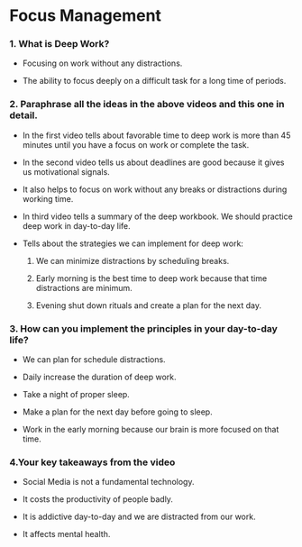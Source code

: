 # Focus Management

### [](#1-what-is-deep-work)1. What is Deep Work?

-   Focusing on work without any distractions.
    
-   The ability to focus deeply on a difficult task for a long time of periods.
    

### [](#2-paraphrase-all-the-ideas-in-the-above-videos-and-this-one-in-detail)2. Paraphrase all the ideas in the above videos and this one **in detail**.

-   In the first video tells about favorable time to deep work is more than 45 minutes until you have a focus on work or complete the task.
    
-   In the second video tells us about deadlines are good because it gives us motivational signals.
    
-   It also helps to focus on work without any breaks or distractions during working time.
    
-   In third video tells a summary of the deep workbook. We should practice deep work in day-to-day life.
    
-   Tells about the strategies we can implement for deep work:
    
    1.  We can minimize distractions by scheduling breaks.
        
    2.  Early morning is the best time to deep work because that time distractions are minimum.
        
    3.  Evening shut down rituals and create a plan for the next day.
        

### [](#3-how-can-you-implement-the-principles-in-your-day-to-day-life)3. How can you implement the principles in your day-to-day life?

-   We can plan for schedule distractions.
    
-   Daily increase the duration of deep work.
    
-   Take a night of proper sleep.
    
-   Make a plan for the next day before going to sleep.
    
-   Work in the early morning because our brain is more focused on that time.
    

### [](#4your-key-takeaways-from-the-video)4.Your key takeaways from the video

-   Social Media is not a fundamental technology.
    
-   It costs the productivity of people badly.
    
-   It is addictive day-to-day and we are distracted from our work.
    
-   It affects mental health.
